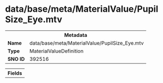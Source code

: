 <h1>data/base/meta/MaterialValue/PupilSize_Eye.mtv</h1><table><tr><th colspan="100%">Metadata</th></tr><tr><td><b>Name</b></td><td>data/base/meta/MaterialValue/PupilSize_Eye.mtv</td></tr><tr><td><b>Type</b></td><td>MaterialValueDefinition</td></tr><tr><td><b>SNO ID</b></td><td>392516</td></tr></table>

<table><tr><th colspan="100%">Fields</th></tr></table>

